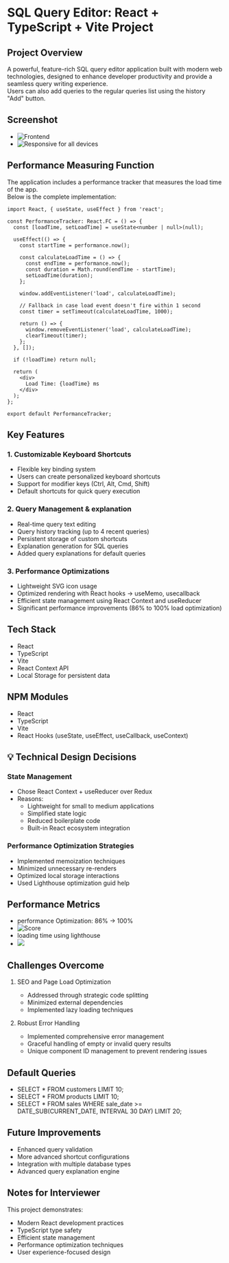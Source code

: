 # SQL Query Editor: React + TypeScript + Vite Project

## Project Overview
A powerful, feature-rich SQL query editor application built with modern web technologies, designed to enhance developer productivity and provide a seamless query writing experience.  
Users can also add queries to the regular queries list using the history "Add" button.

## Screenshot
- ![Frontend](./src/assets/image.png/)
- ![Responsive for all devices](./src/assets/image3.png/)

## Performance Measuring Function
The application includes a performance tracker that measures the load time of the app.  
Below is the complete implementation:

```tsx
import React, { useState, useEffect } from 'react';

const PerformanceTracker: React.FC = () => {
  const [loadTime, setLoadTime] = useState<number | null>(null);

  useEffect(() => {
    const startTime = performance.now();

    const calculateLoadTime = () => {
      const endTime = performance.now();
      const duration = Math.round(endTime - startTime);
      setLoadTime(duration);
    };

    window.addEventListener('load', calculateLoadTime);
    
    // Fallback in case load event doesn't fire within 1 second
    const timer = setTimeout(calculateLoadTime, 1000);

    return () => {
      window.removeEventListener('load', calculateLoadTime);
      clearTimeout(timer);
    };
  }, []);

  if (!loadTime) return null;

  return (
    <div>
      Load Time: {loadTime} ms
    </div>
  );
};

export default PerformanceTracker;
```

## Key Features

### 1. Customizable Keyboard Shortcuts
- Flexible key binding system
- Users can create personalized keyboard shortcuts
- Support for modifier keys (Ctrl, Alt, Cmd, Shift)
- Default shortcuts for quick query execution

### 2. Query Management & explanation
- Real-time query text editing
- Query history tracking (up to 4 recent queries)
- Persistent storage of custom shortcuts
- Explanation generation for SQL queries
- Added query explanations for default queries

### 3. Performance Optimizations
- Lightweight SVG icon usage
- Optimized rendering with React hooks -> useMemo, usecallback
- Efficient state management using React Context and useReducer
- Significant performance improvements (86% to 100% load optimization)

## Tech Stack
- React
- TypeScript
- Vite
- React Context API
- Local Storage for persistent data

## NPM Modules
- React
- TypeScript
- Vite
- React Hooks (useState, useEffect, useCallback, useContext)

## 💡 Technical Design Decisions

### State Management
- Chose React Context + useReducer over Redux
- Reasons:
  - Lightweight for small to medium applications
  - Simplified state logic
  - Reduced boilerplate code
  - Built-in React ecosystem integration

### Performance Optimization Strategies
- Implemented memoization techniques
- Minimized unnecessary re-renders
- Optimized local storage interactions
- Used Lighthouse optimization guid help

## Performance Metrics
- performance Optimization: 86% → 100%
- ![Score](./src/assets/image5.png/) 
- loading time using lighthouse
- ![](./src/assets/image4.png/) 

## Challenges Overcome
1. SEO and Page Load Optimization
   - Addressed through strategic code splitting
   - Minimized external dependencies
   - Implemented lazy loading techniques

2. Robust Error Handling
   - Implemented comprehensive error management
   - Graceful handling of empty or invalid query results
   - Unique component ID management to prevent rendering issues

## Default Queries
- SELECT * FROM customers LIMIT 10;
- SELECT * FROM products LIMIT 10;
- SELECT * FROM sales WHERE sale_date >= DATE_SUB(CURRENT_DATE, INTERVAL 30 DAY) LIMIT 20;


## Future Improvements
- Enhanced query validation
- More advanced shortcut configurations
- Integration with multiple database types
- Advanced query explanation engine


## Notes for Interviewer
This project demonstrates:
- Modern React development practices
- TypeScript type safety
- Efficient state management
- Performance optimization techniques
- User experience-focused design
